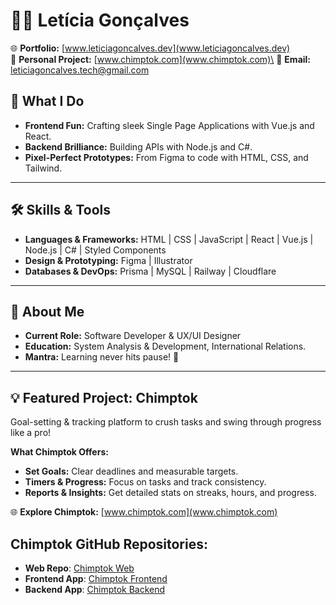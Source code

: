 # 👩‍💻 Letícia Gonçalves  
🌐 **Portfolio:**  [www.leticiagoncalves.dev](www.leticiagoncalves.dev) \
🐒 **Personal Project:** [www.chimptok.com](www.chimptok.com)\
📧 **Email:** leticiagoncalves.tech@gmail.com
## 🌟 What I Do  

- **Frontend Fun:** Crafting sleek Single Page Applications with Vue.js and React.  
- **Backend Brilliance:** Building APIs with Node.js and C#.  
- **Pixel-Perfect Prototypes:** From Figma to code with HTML, CSS, and Tailwind.

---

## 🛠 Skills & Tools  

- **Languages & Frameworks:** HTML | CSS | JavaScript | React | Vue.js | Node.js | C#  | Styled Components  
- **Design & Prototyping:** Figma | Illustrator
- **Databases & DevOps:**  Prisma | MySQL | Railway | Cloudflare  

---

## 🎯 About Me  
- **Current Role:** Software Developer & UX/UI Designer
- **Education:** System Analysis & Development, International Relations.  
- **Mantra:** Learning never hits pause! 🚀 

---

## 💡 Featured Project: **Chimptok**  
Goal-setting & tracking platform to crush tasks and swing through progress like a pro!  

**What Chimptok Offers:**  
- **Set Goals:** Clear deadlines and measurable targets.  
- **Timers & Progress:** Focus on tasks and track consistency.  
- **Reports & Insights:** Get detailed stats on streaks, hours, and progress.  

🌐 **Explore Chimptok:** [www.chimptok.com](www.chimptok.com)  

## **Chimptok GitHub Repositories:**  
- **Web Repo**: [Chimptok Web](https://github.com/devLeticia/chimptok-website-nextjs)
- **Frontend App**: [Chimptok Frontend](https://github.com/devLeticia/chimptok)
- **Backend App**: [Chimptok Backend](https://github.com/devLeticia/chimptok-server)
